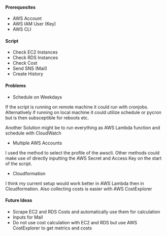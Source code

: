 #### Prerequesites

- AWS Account
- AWS IAM User (Key)
- AWS CLI

#### Script

- Check EC2 Instances
- Check RDS Instances
- Check Cost
- Send SNS (Mail)
- Create History


#### Problems

  

- Schedule on Weekdays

If the script is running on remote machine it could run with cronjobs. Alternatively if running on local machine it could utilize schedule or pycron but is then subsceptible for reboots etc.

Another Solution might be to run everything as AWS Lambda function and schedule with CloudWatch

  

- Multiple AWS Accounts

I used the method to select the profile of the awscli. Other methods could make use of directly inputting the AWS Secret and Access Key on the start of the script.

- Cloudformation

I think my current setup would work better in AWS Lambda then in Cloudformation. Also collecting costs is easier with AWS CostExplorer


#### Future Ideas

  
- Scrape EC2 and RDS Costs and automatically use them for calculation
- Inputs for Mail
- Do not use cost calculation with EC2 and RDS but use AWS CostExplorer to get metrics and costs
